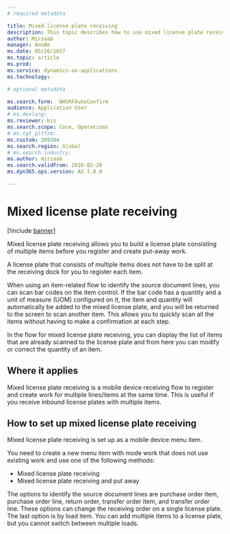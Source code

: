```yaml
---
# required metadata

title: Mixed license plate receiving
description: This topic describes how to use mixed license plate receiving to register and create work for multiple items with a mobile device.
author: Mirzaab
manager: AnnBe
ms.date: 05/26/2017
ms.topic: article
ms.prod: 
ms.service: dynamics-ax-applications
ms.technology: 

# optional metadata

ms.search.form:  WHSRFAutoConfirm
audience: Application User
# ms.devlang: 
ms.reviewer: bis
ms.search.scope: Core, Operations
# ms.tgt_pltfrm: 
ms.custom: 269384
ms.search.region: Global
# ms.search.industry: 
ms.author: mirzaab
ms.search.validFrom: 2016-02-28
ms.dyn365.ops.version: AX 7.0.0

---
```


# Mixed license plate receiving

[!include [banner](../includes/banner.md)]

Mixed license plate receiving allows you to build a license plate consisting of multiple items before you register and create put-away work. 

A license plate that consists of multiple items does not have to be split at the receiving dock for you to register each item. 

When using an item-related flow to identify the source document lines, you can scan bar codes on the item control. If the bar code has a quantity and a unit of measure (UOM) configured on it, the item and quantity will automatically be added to the mixed license plate, and you will be returned to the screen to scan another item. This allows you to quickly scan all the items without having to make a confirmation at each step. 

In the flow for mixed license plate receiving, you can display the list of items that are already scanned to the license plate and from here you can modify or correct the quantity of an item.

## Where it applies

Mixed license plate receiving is a mobile device receiving flow to register and create work for multiple lines/items at the same time. This is useful if you receive inbound license plates with multiple items. 

## How to set up mixed license plate receiving
Mixed license plate receiving is set up as a mobile device menu item.

You need to create a new menu item with mode work that does not use existing work and use one of the following methods:

- Mixed license plate receiving
- Mixed license plate receiving and put away

The options to identify the source document lines are purchase order item, purchase order line, return order, transfer order item, and transfer order line. These options can change the receiving order on a single license plate. The last option is by load item. You can add multiple items to a license plate, but you cannot switch between multiple loads.
